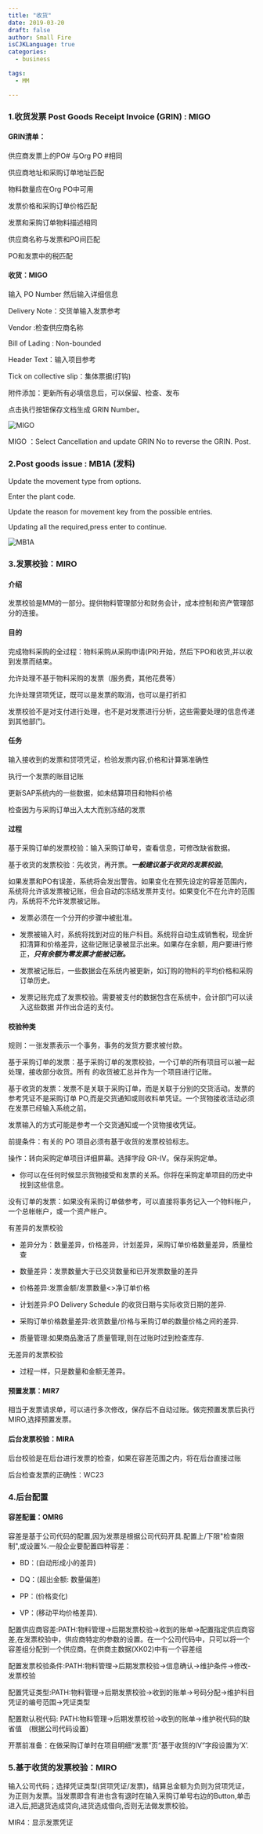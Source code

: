 ```yaml
---
title: "收货"
date: 2019-03-20
draft: false
author: Small Fire
isCJKLanguage: true
categories: 
  - business

tags: 
  - MM

---
```


### 1.收货发票 Post Goods Receipt Invoice (GRIN) : MIGO

#### GRIN清单：

供应商发票上的PO# 与Org PO #相同   

供应商地址和采购订单地址匹配

物料数量应在Org PO中可用

发票价格和采购订单价格匹配

发票和采购订单物料描述相同

供应商名称与发票和PO间匹配

PO和发票中的税匹配

#### 收货：MIGO

输入 PO Number 然后输入详细信息

Delivery Note：交货单输入发票参考

Vendor :检查供应商名称

Bill of Lading : Non-bounded

Header Text：输入项目参考

Tick on collective slip：集体票据(打钩)

附件添加：更新所有必填信息后，可以保留、检查、发布

点击执行按钮保存文档生成 GRIN Number。

![MIGO](/images/MMGR/MIGO.png)

MIGO ：Select Cancellation and update GRIN No to reverse the GRIN. Post.

### 2.Post goods issue : MB1A (发料)

Update the movement type from options.

Enter the plant code.

Update the reason for movement key from the possible entries.

Updating all the required,press enter to continue.

![MB1A](/images/MMGR/MB1A.png)

### 3.发票校验：MIRO

#### 介绍

发票校验是MM的一部分。提供物料管理部分和财务会计，成本控制和资产管理部分的连接。

#### 目的

完成物料采购的全过程：物料采购从采购申请(PR)开始，然后下PO和收货,并以收到发票而结束。

允许处理不基于物料采购的发票（服务费，其他花费等）

允许处理贷项凭证，既可以是发票的取消，也可以是打折扣

发票校验不是对支付进行处理，也不是对发票进行分析，这些需要处理的信息传递到其他部门。

#### 任务

输入接收到的发票和贷项凭证，检验发票内容,价格和计算第准确性

执行一个发票的账目记账

更新SAP系统内的一些数据，如未结算项目和物料价格

检查因为与采购订单出入太大而别冻结的发票

#### 过程

基于采购订单的发票校验：输入采购订单号，查看信息，可修改缺省数据。

基于收货的发票校验：先收货，再开票。***一般建议基于收货的发票校验***。

如果发票和PO有误差，系统将会发出警告。如果变化在预先设定的容差范围内，系统将允许该发票被记账，但会自动的冻结发票并支付。如果变化不在允许的范围内，系统将不允许发票被记账。

- 发票必须在一个分开的步骤中被批准。


- 发票被输入时，系统将找到对应的账户科目。系统将自动生成销售税，现金折扣清算和价格差异，这些记账记录被显示出来。如果存在余额，用户要进行修正，***只有余额为零发票才能被记账。***


- 发票被记账后，一些数据会在系统内被更新，如订购的物料的平均价格和采购订单历史。


- 发票记账完成了发票校验。需要被支付的数据包含在系统中，会计部门可以读入这些数据       并作出合适的支付。


#### 校验种类

规则：一张发票表示一个事务，事务的发货方要求被付款。

基于采购订单的发票：基于采购订单的发票校验，一个订单的所有项目可以被一起处理，接收部分收货。所有          的收货被汇总并作为一个项目进行记账。

基于收货的发票：发票不是关联于采购订单，而是关联于分别的交货活动。发票的参考凭证不是采购订单           PO,而是交货通知或则收料单凭证。一个货物接收活动必须在发票已经输入系统之前。

发票输入的方式可能是参考一个交货通知或一个货物接收凭证。

前提条件：有关的 PO 项目必须有基于收货的发票校验标志。

操作：转向采购定单项目详细屏幕。选择字段  GR-IV。保存采购定单。

- 你可以在任何时候显示货物接受和发票的关系。你将在采购定单项目的历史中找到这些信息。 


没有订单的发票：如果没有采购订单做参考，可以直接将事务记入一个物料帐户，一个总帐帐户，或一个资产帐户。

有差异的发票校验

- 差异分为：数量差异，价格差异，计划差异，采购订单价格数量差异，质量检查


- 数量差异：发票数量大于已交货数量和已开发票数量的差异


- 价格差异:发票金额/发票数量<>净订单价格


- 计划差异:PO Delivery Schedule 的收货日期与实际收货日期的差异.


- 采购订单价格数量差异:收货数量/价格与采购订单的数量价格之间的差异.


- 质量管理:如果商品激活了质量管理,则在过账时过到检查库存.


无差异的发票校验

- 过程一样，只是数量和金额无差异。


#### 预置发票：MIR7

相当于发票请求单，可以进行多次修改，保存后不自动过账。做完预置发票后执行MIRO,选择预置发票。

#### 后台发票校验：MIRA

后台校验是在后台进行发票的检查，如果在容差范围之内，将在后台直接过账

后台检查发票的正确性：WC23

### 4.后台配置

#### 容差配置：OMR6

容差是基于公司代码的配置,因为发票是根据公司代码开具.配置上/下限"检查限制",或设置%.一般企业要配置四种容差：

- BD：(自动形成小的差异)


- DQ：(超出金额: 数量偏差)


- PP：(价格变化)


- VP：(移动平均价格差异).


配置供应商容差:PATH:物料管理->后期发票校验->收到的账单->配置指定供应商容差,在发票校验中，供应商特定的参数的设置。在一个公司代码中，只可以将一个容差组分配到一个供应商。在供商主数据(XK02)中有一个容差组

配置发票校验条件:PATH:物料管理->后期发票校验->信息确认->维护条件->修改-发票校验

配置凭证类型:PATH:物料管理->后期发票校验->收到的账单->号码分配->维护科目凭证的编号范围->凭证类型

配置默认税代码: PATH:物料管理->后期发票校验->收到的账单->维护税代码的缺省值　(根据公司代码设置)

开票前准备：在做采购订单时在项目明细“发票”页“基于收货的IV”字段设置为‘X’.

### 5.基于收货的发票校验：MIRO

输入公司代码；选择凭证类型(贷项凭证/发票)，结算总金额为负则为贷项凭证，为正则为发票。当发票即含有进也含有退时在输入采购订单号右边的Button,单击进入后,把退货选成贷向,进货选成借向,否则无法做发票校验。

MIR4：显示发票凭证